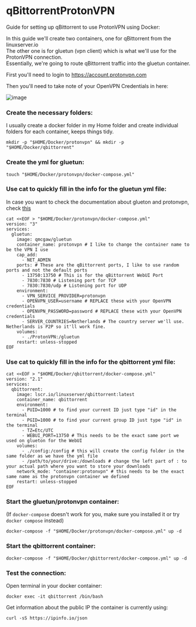 # qBittorrentProtonVPN
Guide for setting up qBittorrent to use ProtonVPN using Docker:

In this guide we'll create two containers, one for qBittorrent from the linuxserver.io<br>
The other one is for gluetun (vpn client) which is what we'll use for the ProtonVPN connection.<br>
Essentially, we're going to route qBittorrent traffic into the gluetun container.

First you'll need to login to https://account.protonvpn.com

Then you'll need to take note of your OpenVPN Credentials in here:

![image](https://github.com/Chillsmeit/DockerqBitProtonVPN/assets/93094077/cbf3ed2b-3a23-4034-bfdc-636ded533255)

### Create the necessary folders:
I usually create a docker folder in my Home folder and create individual folders for each container, keeps things tidy.
```
mkdir -p "$HOME/Docker/protonvpn" && mkdir -p "$HOME/Docker/qbittorrent"
```
### Create the yml for gluetun:
```
touch "$HOME/Docker/protonvpn/docker-compose.yml"
```
### Use cat to quickly fill in the info for the gluetun yml file:
In case you want to check the documentation about glueton and protonvpn, check [this](https://github.com/qdm12/gluetun-wiki/blob/main/setup/providers/protonvpn.md)
```
cat <<EOF > "$HOME/Docker/protonvpn/docker-compose.yml"
version: "3"
services:
  gluetun:
    image: qmcgaw/gluetun
    container_name: protonvpn # I like to change the container name to be the VPN I use
    cap_add:
      - NET_ADMIN
    ports: # These are the qBittorrent ports, I like to use random ports and not the default ports
      - 13750:13750 # This is for the qBittorrent WebUI Port
      - 7830:7830 # Listening port for TCP
      - 7830:7830/udp # Listening port for UDP
    environment:
      - VPN_SERVICE_PROVIDER=protonvpn
      - OPENVPN_USER=username # REPLACE these with your OpenVPN credentials
      - OPENVPN_PASSWORD=password # REPLACE these with your OpenVPN credentials
      - SERVER_COUNTRIES=Netherlands # The country server we'll use. Netherlands is P2P so it'll work fine.
    volumes:
      - ./ProtonVPN:/gluetun
    restart: unless-stopped
EOF
```
### Use cat to quickly fill in the info for the qbittorrent yml file:
```
cat <<EOF > "$HOME/Docker/qbittorrent/docker-compose.yml"
version: "2.1"
services:
  qbittorrent:
    image: lscr.io/linuxserver/qbittorrent:latest
    container_name: qbittorrent
    environment:
      - PUID=1000 # to find your current ID just type "id" in the terminal
      - PGID=1000 # to find your current group ID just type "id" in the terminal
      - TZ=Etc/UTC
      - WEBUI_PORT=13750 # This needs to be the exact same port we used on glueton for the WebUI
    volumes:
      - ./config:/config # this will create the config folder in the same folder as we have the yml file
      - /path/to/your/drive:/downloads # change the left part of : to your actual path where you want to store your downloads
    network_mode: "container:protonvpn" # this needs to be the exact same name as the protonvpn container we defined
    restart: unless-stopped
EOF
```
### Start the gluetun/protonvpn container:
(If `docker-compose` doesn't work for you, make sure you installed it or try `docker compose` instead)
```
docker-compose -f "$HOME/Docker/protonvpn/docker-compose.yml" up -d
```
### Start the qbittorrent container:
```
docker-compose -f "$HOME/Docker/qbittorrent/docker-compose.yml" up -d
```
### Test the connection:
Open terminal in your docker container:
```
docker exec -it qbittorrent /bin/bash
```
Get information about the public IP the container is currently using:
```
curl -sS https://ipinfo.io/json
```
